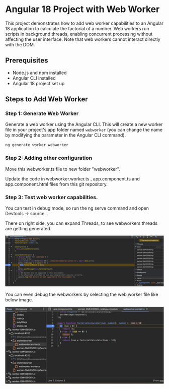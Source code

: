 


# Angular 18 Project with Web Worker

This project demonstrates how to add web worker capabilities to an Angular 18 application to calculate the factorial of a number. Web workers run scripts in background threads, enabling concurrent processing without affecting the user interface. Note that web workers cannot interact directly with the DOM.

## Prerequisites

- Node.js and npm installed
- Angular CLI installed
- Angular 18 project set up

## Steps to Add Web Worker

### Step 1: Generate Web Worker

Generate a web worker using the Angular CLI. This will create a new worker file in your project's app folder named `webworker` (you can change the name by modifying the parameter in the Angular CLI command).

```bash
ng generate worker webworker
```

### Step 2: Adding other configuration

Move this webworker.ts file to new folder "webworker".

Update the code in webworker.worker.ts , app.component.ts and app.component.html files from this git repository.

### Step 3: Test web worker capabilities.

You can test in debug mode, so run the ng serve command and open Devtools -> source.

There on right side, you can expand Threads, to see webworkers threads are getting generated.

![Threads screenshot](sampleImages/threadsStack.png)

You can even debug the webworkers by selecting the web worker file like below image.

![Project Logo](sampleImages/debugWorkerThreads.png)